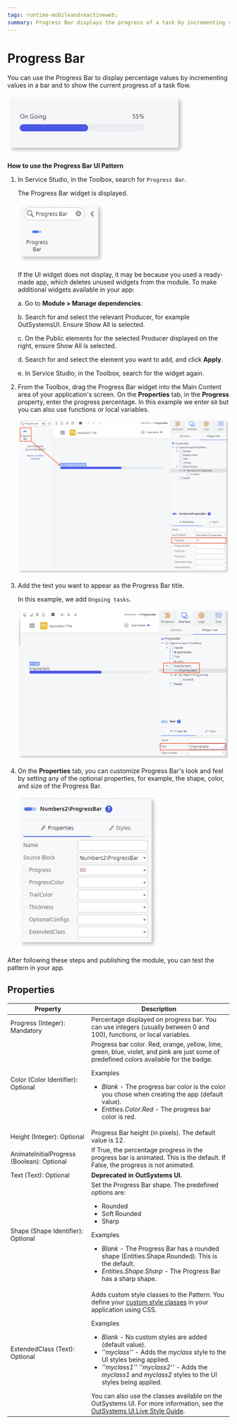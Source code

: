```yaml
---
tags: runtime-mobileandreactiveweb;
summary: Progress Bar displays the progress of a task by incrementing values in a bar.
---
```


# Progress Bar

You can use the Progress Bar to display percentage values by incrementing values in a bar and to show the current progress of a task flow.

![](<images/progressbar-example-ss.png>)

**How to use the Progress Bar UI Pattern**

1. In Service Studio, in the Toolbox, search for `Progress Bar`.

    The Progress Bar widget is displayed.

    ![](<images/progressbar-widget-ss.png>)

    If the UI widget does not display, it may be because you used a ready-made app, which deletes unused widgets from the module. To make additional widgets available in your app:

    a. Go to **Module > Manage dependencies**.

    b. Search for and select the relevant Producer, for example OutSystemsUI. Ensure Show All is selected. 

    c. On the Public elements for the selected Producer displayed on the right, ensure Show All is selected.
    
    d. Search for and select the element you want to add, and click **Apply**. 
    
    e. In Service Studio, in the Toolbox, search for the widget again.

1. From the Toolbox, drag the Progress Bar widget into the Main Content area of your application's screen. On the **Properties** tab, in the **Progress** property, enter the progress percentage. In this example we enter `60` but you can also use functions or local variables.

    ![](<images/progressbar-dragwidget-ss.png>)

 1. Add the text you want to appear as the Progress Bar title. 

    In this example, we add `Ongoing tasks`.

    ![](<images/progressbar-text-ss.png>)

1. On the **Properties** tab, you can customize Progress Bar's look and feel by setting any of the optional properties, for example, the shape, color, and size of the Progress Bar.

    ![](<images/progressbar-properties-ss.png>)

After following these steps and publishing the module, you can test the pattern in your app.

## Properties

| Property | Description |
|---|---|
| Progress (Integer): Mandatory | Percentage displayed on progress bar. You can use integers (usually between 0 and 100), functions, or local variables. |
| Color (Color Identifier): Optional | Progress bar color. Red, orange, yellow, lime, green, blue, violet, and pink are just some of predefined colors available for the badge. <p>Examples <ul><li>_Blank_ - The progress bar color is the color you chose when creating the app (default value).</li><li>_Entities.Color.Red_ - The progress bar color is red.</li></ul></p> |
| Height (Integer): Optional | Progress Bar height (in pixels). The default value is 12. |
| AnimateInitialProgress (Boolean): Optional | If True, the percentage progress in the progress bar is animated. This is the default. If False, the progress is not animated. |
| Text (Text): Optional | **Deprecated in OutSystems UI.** |
| Shape (Shape Identifier): Optional | Set the Progress Bar shape. The predefined options are: <ul><li>Rounded</li><li> Soft Rounded </li> <li>Sharp</li></ul><p>Examples <ul><li>_Blank_ - The Progress Bar has a rounded shape (Entities.Shape.Rounded). This is the default.</li><li>_Entities.Shape.Sharp_ - The Progress Bar has a sharp shape.</li></ul></p> |
| ExtendedClass (Text): Optional | Adds custom style classes to the Pattern. You define your [custom style classes](../../../../../develop/ui/look-feel/css.md) in your application using CSS. <p>Examples <ul><li>_Blank_ - No custom styles are added (default value).</li><li>_''myclass''_ - Adds the _myclass_ style to the UI styles being applied.</li><li>_''myclass1'' ''myclass2''_ - Adds the _myclass1_ and _myclass2_ styles to the UI styles being applied.</li></ul></p>You can also use the classes available on the OutSystems UI. For more information, see the [OutSystems UI Live Style Guide](https://outsystemsui.outsystems.com/StyleGuidePreview/Styles). |
